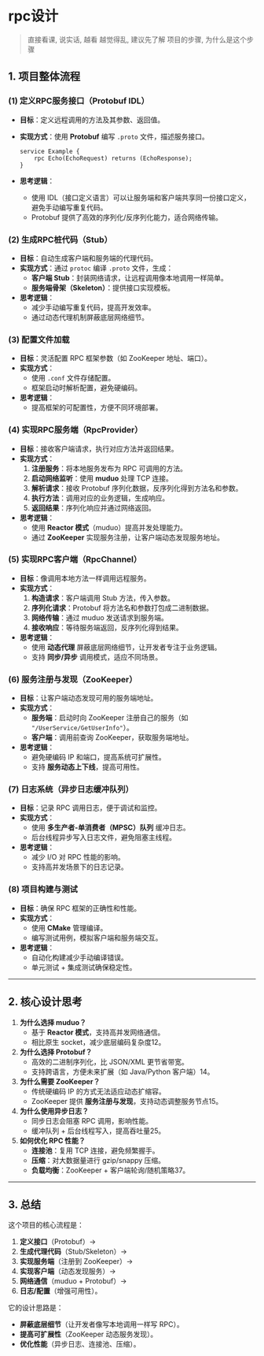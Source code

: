 # rpc设计

> 直接看课, 说实话,  越看 越觉得乱, 建议先了解 项目的步骤, 为什么是这个步骤

## **1. 项目整体流程**

### **(1) 定义RPC服务接口（Protobuf IDL）**

- **目标**：定义远程调用的方法及其参数、返回值。

- **实现方式**：使用 **Protobuf** 编写 `.proto` 文件，描述服务接口。

  ```
  service Example {
      rpc Echo(EchoRequest) returns (EchoResponse);
  }
  ```

- **思考逻辑**：

  - 使用 IDL（接口定义语言）可以让服务端和客户端共享同一份接口定义，避免手动编写重复代码。
  - Protobuf 提供了高效的序列化/反序列化能力，适合网络传输。

### **(2) 生成RPC桩代码（Stub）**

- **目标**：自动生成客户端和服务端的代理代码。
- **实现方式**：通过 `protoc` 编译 `.proto` 文件，生成：
  - **客户端 Stub**：封装网络请求，让远程调用像本地调用一样简单。
  - **服务端骨架（Skeleton）**：提供接口实现模板。
- **思考逻辑**：
  - 减少手动编写重复代码，提高开发效率。
  - 通过动态代理机制屏蔽底层网络细节。

### **(3) 配置文件加载**

- **目标**：灵活配置 RPC 框架参数（如 ZooKeeper 地址、端口）。
- **实现方式**：
  - 使用 `.conf` 文件存储配置。
  - 框架启动时解析配置，避免硬编码。
- **思考逻辑**：
  - 提高框架的可配置性，方便不同环境部署。

### **(4) 实现RPC服务端（RpcProvider）**

- **目标**：接收客户端请求，执行对应方法并返回结果。
- **实现方式**：
  1. **注册服务**：将本地服务发布为 RPC 可调用的方法。
  2. **启动网络监听**：使用 **muduo** 处理 TCP 连接。
  3. **解析请求**：接收 Protobuf 序列化数据，反序列化得到方法名和参数。
  4. **执行方法**：调用对应的业务逻辑，生成响应。
  5. **返回结果**：序列化响应并通过网络返回。
- **思考逻辑**：
  - 使用 **Reactor 模式**（muduo）提高并发处理能力。
  - 通过 **ZooKeeper** 实现服务注册，让客户端动态发现服务地址。

### **(5) 实现RPC客户端（RpcChannel）**

- **目标**：像调用本地方法一样调用远程服务。
- **实现方式**：
  1. **构造请求**：客户端调用 Stub 方法，传入参数。
  2. **序列化请求**：Protobuf 将方法名和参数打包成二进制数据。
  3. **网络传输**：通过 muduo 发送请求到服务端。
  4. **接收响应**：等待服务端返回，反序列化得到结果。
- **思考逻辑**：
  - 使用 **动态代理** 屏蔽底层网络细节，让开发者专注于业务逻辑。
  - 支持 **同步/异步** 调用模式，适应不同场景。

### **(6) 服务注册与发现（ZooKeeper）**

- **目标**：让客户端动态发现可用的服务端地址。
- **实现方式**：
  - **服务端**：启动时向 ZooKeeper 注册自己的服务（如 `"/UserService/GetUserInfo"`）。
  - **客户端**：调用前查询 ZooKeeper，获取服务端地址。
- **思考逻辑**：
  - 避免硬编码 IP 和端口，提高系统可扩展性。
  - 支持 **服务动态上下线**，提高可用性。

### **(7) 日志系统（异步日志缓冲队列）**

- **目标**：记录 RPC 调用日志，便于调试和监控。
- **实现方式**：
  - 使用 **多生产者-单消费者（MPSC）队列** 缓冲日志。
  - 后台线程异步写入日志文件，避免阻塞主线程。
- **思考逻辑**：
  - 减少 I/O 对 RPC 性能的影响。
  - 支持高并发场景下的日志记录。

### **(8) 项目构建与测试**

- **目标**：确保 RPC 框架的正确性和性能。
- **实现方式**：
  - 使用 **CMake** 管理编译。
  - 编写测试用例，模拟客户端和服务端交互。
- **思考逻辑**：
  - 自动化构建减少手动编译错误。
  - 单元测试 + 集成测试确保稳定性。

------

## **2. 核心设计思考**

1. **为什么选择 muduo？**
   - 基于 **Reactor 模式**，支持高并发网络通信。
   - 相比原生 socket，减少底层编码复杂度12。
2. **为什么选择 Protobuf？**
   - 高效的二进制序列化，比 JSON/XML 更节省带宽。
   - 支持跨语言，方便未来扩展（如 Java/Python 客户端）14。
3. **为什么需要 ZooKeeper？**
   - 传统硬编码 IP 的方式无法适应动态扩缩容。
   - ZooKeeper 提供 **服务注册与发现**，支持动态调整服务节点15。
4. **为什么使用异步日志？**
   - 同步日志会阻塞 RPC 调用，影响性能。
   - 缓冲队列 + 后台线程写入，提高吞吐量25。
5. **如何优化 RPC 性能？**
   - **连接池**：复用 TCP 连接，避免频繁握手。
   - **压缩**：对大数据量进行 gzip/snappy 压缩。
   - **负载均衡**：ZooKeeper + 客户端轮询/随机策略37。

------

## **3. 总结**

这个项目的核心流程是：

1. **定义接口**（Protobuf）→
2. **生成代理代码**（Stub/Skeleton）→
3. **实现服务端**（注册到 ZooKeeper）→
4. **实现客户端**（动态发现服务）→
5. **网络通信**（muduo + Protobuf）→
6. **日志/配置**（增强可用性）。

它的设计思路是：

- **屏蔽底层细节**（让开发者像写本地调用一样写 RPC）。
- **提高可扩展性**（ZooKeeper 动态服务发现）。
- **优化性能**（异步日志、连接池、压缩）。